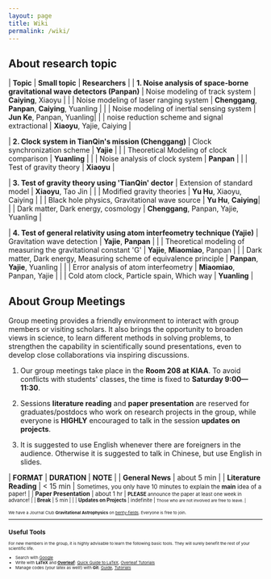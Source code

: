 ```yaml
---
layout: page
title: Wiki
permalink: /wiki/
---
```


<style>
table {
  font-family: arial, sans-serif;
  border-collapse: collapse;
  width: 100%;
}

td, th {
  border: 1px solid #dddddd;
  text-align: left;
  padding: 8px;
}

tr:nth-child(odd) {
  background-color: #dddddd;
}
</style>

## About research topic

| **Topic** | **Small topic** | **Researchers** |
| **1. Noise analysis of space-borne gravitational wave detectors (Panpan)** | Noise modeling of track system | **Caiying**, Xiaoyu |
| | Noise modeling of laser ranging system  | **Chenggang**, **Panpan**, **Caiying**, Yuanling |
| | Noise modeling of inertial sensing system | **Jun Ke**, Panpan, Yuanling|
| | noise reduction scheme and signal extractional | **Xiaoyu**, Yajie, Caiying |

| **2. Clock system in TianQin's mission (Chenggang)** | Clock synchronization scheme | **Yajie** |
| | Theoretical Modeling of clock comparison  | **Yuanling** |
| | Noise analysis of clock system | **Panpan** |
| | Test of gravity theory | **Xiaoyu** |

| **3. Test of gravity theory using 'TianQin' dector** | Extension of standard model | **Xiaoyu**, Tao Jin |
| | Modified gravity theories  | **Yu Hu**, Xiaoyu, Caiying |
| | Black hole physics, Gravitational wave source | **Yu Hu**, **Caiying**|
| | Dark matter, Dark energy, cosmology | **Chenggang**, Panpan, Yajie, Yuanling |

| **4. Test of general relativity using atom interfeometry technique (Yajie)** | Gravitation wave detection | **Yajie**, **Panpan** |
| | Theoretical modeling of measuring the gravitational constant 'G'  | **Yajie**, **Miaomiao**, Panpan |
| | Dark matter, Dark energy, Measuring scheme of equivalence principle | **Panpan**, **Yajie**, Yuanling |
| | Error analysis of atom interfeometry | **Miaomiao**, Panpan, Yajie |
| | Cold atom clock, Particle spain, Which way | **Yuanling** |

## About Group Meetings

Group meeting provides a friendly environment to interact with group
members or visiting scholars.  It also brings the opportunity to broaden views
in science, to learn different methods in solving problems, to strengthen the
capability in scientifically sound presentations, even to develop close
collaborations via inspiring discussions. 

1. Our group meetings take place in the <b>Room 208 at KIAA</b>. To avoid
   conflicts with students' classes, the time is fixed to <b>Saturday
   9:00—11:30</b>. 

2. Sessions **literature reading** and **paper presentation** are reserved for
   graduates/postdocs who work on research projects in the group, while
   everyone is <b>HIGHLY</b> encouraged to talk in the session **updates on
   projects**.

3. It is suggested to use English whenever there are foreigners in the
   audience.  Otherwise it is suggested to talk in Chinese, but use English in
   slides. 

| **FORMAT** | **DURATION** | **NOTE** |
| **General News** | about 5 min |
| **Literature Reading** | < 15 min | <small>Sometimes, you only have 10 minutes to explain the <b>main</b> idea of a paper! |
| **Paper Presentation** | about 1 hr | <small><b>PLEASE</b> announce the paper at least one week in advance! |
| **Break** | 5 min | |
| **Updates on Projects** | indefinite | <small>Those who are not involved are free to leave. |

<p></p>

We have a Journal Club **Gravitational Astrophysics** on
[benty-fields](https://benty-fields.com/). Everyone is free to join.

<p></p>

---

## Useful Tools

For new members in the group, it is highly advisable to learn the following basic tools. They will surely benefit the rest of your scientific life.

- Search with [Google](https://www.google.com/ncr)
- Write with **LaTeX** and [**Overleaf**](https://www.overleaf.com): [Quick Guide to LaTeX](https://www.overleaf.com/latex/templates/a-quick-guide-to-latex/fghqpfgnxggz), [Overleaf Tutorials](https://www.overleaf.com/learn/latex/Tutorials)
- Manage codes (your latex as well!) with **Git**: [Guide](http://rogerdudler.github.io/git-guide/), [Tutorials](https://www.atlassian.com/git/tutorials)
